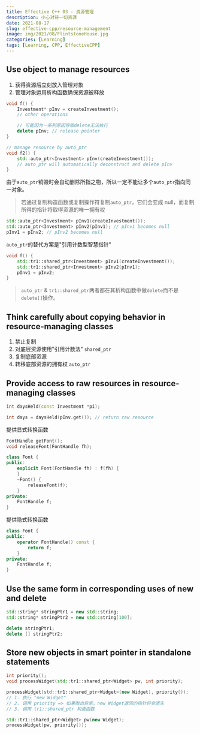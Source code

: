 ```yaml
---
title: Effective C++ 03 - 资源管理
description: 小心对待一切资源
date: 2021-08-17
slug: effective-cpp/resource-management
image: img/2021/08/FlintstoneHouse.jpg
categories: [Learning]
tags: [Learning, CPP, EffectiveCPP]
---
```


## Use object to manage resources

1. 获得资源后立刻放入管理对象
2. 管理对象运用析构函数确保资源被释放

```c++
void f() {
    Investment* pInv = createInvestment();
    // other operations

    // 可能因为一系列原因导致delete无法执行
    delete pInv; // release pointer
}

// manage resource by auto_ptr
void f2() {
    std::auto_ptr<Investment> pInv(createInvestment());
    // auto_ptr will automatically deconstruct and delete pInv
}
```

由于`auto_ptr`销毁时会自动删除所指之物，所以一定不能让多个`auto_ptr`指向同一对象。

> 若通过复制构造函数或复制操作符复制`auto_ptr`，它们会变成 null，而复制所得的指针将取得资源的唯一拥有权

```c++
std::auto_ptr<Investment> pInv1(createInvestment());
std::auto_ptr<Investment> pInv2(pInv1); // pInv1 becomes null
pInv1 = pInv2; // pInv2 becomes null
```

`auto_ptr`的替代方案是"引用计数型智慧指针"

```c++
void f() {
    std::tr1::shared_ptr<Investment> pInv1(createInvestment());
    std::tr1::shared_ptr<Investment> pInv2(pInv1);
    pInv1 = pInv2;
}
```

> `auto_ptr` & `tr1::shared_ptr`两者都在其析构函数中做`delete`而不是`delete[]`操作。

## Think carefully about copying behavior in resource-managing classes

1. 禁止复制
2. 对底层资源使用"引用计数法" `shared_ptr`
3. 复制底部资源
4. 转移底部资源的拥有权 `auto_ptr`

## Provide access to raw resources in resource-managing classes

```c++
int daysHeld(const Investment *pi);

int days = daysHeld(pInv.get()); // return raw resource
```

提供显式转换函数

```c++
FontHandle getFont();
void releaseFont(FontHandle fh);

class Font {
public:
    explicit Font(FontHandle fh) : f(fh) {
    }
    ~Font() {
        releaseFont(f);
    }
private:
    FontHandle f;
}
```

提供隐式转换函数

```c++
class Font {
public:
    operator FontHandle() const {
        return f;
    }
private:
    FontHandle f;
}
```

## Use the same form in corresponding uses of new and delete

```c++
std::string* stringPtr1 = new std::string;
std::string* stringPtr2 = new std::string[100];

delete stringPtr1;
delete [] stringPtr2;
```

## Store new objects in smart pointer in standalone statements

```c++
int priority();
void processWidget(std::tr1::shared_ptr<Widget> pw, int priority);

processWidget(std::tr1::shared_ptr<Widget>(new Widget), priority());
// 1. 执行 "new Widget"
// 2. 调用 priority => 如果抛出异常，new Widget返回的指针将会遗失
// 3. 调用 tr1::shared_ptr 构造函数

std::tr1::shared_ptr<Widget> pw(new Widget);
processWidget(pw, priority());
```
